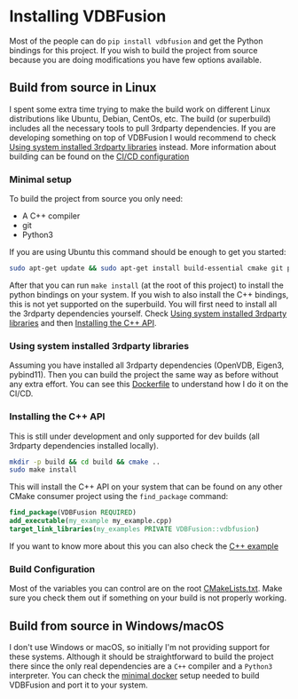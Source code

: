 # Installing VDBFusion

Most of the people can do `pip install vdbfusion` and get the Python bindings for this project. If you wish to build the project from source because you are doing modifications you have few options available.

## Build from source in Linux

I spent some extra time trying to make the build work on different Linux distributions like Ubuntu, Debian, CentOs, etc. The build (or superbuild) includes all the necessary tools to pull 3rdparty dependencies. If you are developing something on top of VDBFusion I would recommend to check [Using system installed 3rdparty libraries](#using-system-installed-3rdparty-libraries) instead. More information about building can be found on the [CI/CD configuration](./.gitlab-ci.yml)

### Minimal setup

To build the project from source you only need:

- A C++ compiler
- git
- Python3

If you are using Ubuntu this command should be enough to get you started:

```sh
sudo apt-get update && sudo apt-get install build-essential cmake git python3 python3-dev python3-pip
```

After that you can run `make install` (at the root of this project) to install the python bindings on your system. If you wish to also install the C++ bindings, this is not yet supported on the superbuild. You will first need to install all the 3rdparty dependencies yourself. Check [Using system installed 3rdparty libraries](#using-system-installed-3rdparty-libraries) and then [Installing the C++ API](#installing-the-c-api).

### Using system installed 3rdparty libraries

Assuming you have installed all 3rdparty dependencies (OpenVDB, Eigen3, pybind11). Then you can build the project the same way as before without any extra effort. You can see this [Dockerfile](docker/builder/Dockerfile) to understand how I do it on the CI/CD.

### Installing the C++ API

This is still under development and only supported for dev builds (all 3rdparty dependencies installed locally).

```sh
mkdir -p build && cd build && cmake ..
sudo make install
```

This will install the C++ API on your system that can be found on any other CMake consumer project using the `find_package` command:

```cmake
find_package(VDBFusion REQUIRED)
add_executable(my_example my_example.cpp)
target_link_libraries(my_examples PRIVATE VDBFusion::vdbfusion)
```

If you want to know more about this you can also check the [C++ example](examples/cpp/CMakeLists.txt)

### Build Configuration

Most of the variables you can control are on the root [CMakeLists.txt](CMakeLists.txt). Make sure you check them out if something on your build is not properly working.

## Build from source in Windows/macOS

I don't use Windows or macOS, so initially I'm not providing support for these systems. Although it should be straightforward to build the project there since the only real dependencies are a `C++` compiler and a `Python3` interpreter. You can check the [minimal docker](docker/pip/Dockerfile) setup needed to build VDBFusion and port it to your system.
